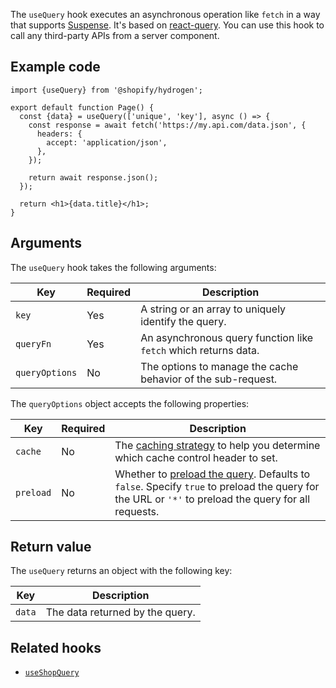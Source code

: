 <!-- This file is generated from source code in the Shopify/hydrogen repo. Edit the files in /packages/hydrogen/src/foundation/useQuery and run 'yarn generate-docs' at the root of this repo. For more information, refer to https://github.com/Shopify/shopify-dev/blob/main/content/internal/operations/reference-docs/hydrogen.md. -->

The `useQuery` hook executes an asynchronous operation like `fetch` in a way that supports [Suspense](https://reactjs.org/docs/concurrent-mode-suspense.html). It's based on [react-query](https://react-query.tanstack.com/reference/useQuery). You can use this hook to call any third-party APIs from a server component.

## Example code

```tsx
import {useQuery} from '@shopify/hydrogen';

export default function Page() {
  const {data} = useQuery(['unique', 'key'], async () => {
    const response = await fetch('https://my.api.com/data.json', {
      headers: {
        accept: 'application/json',
      },
    });

    return await response.json();
  });

  return <h1>{data.title}</h1>;
}
```

## Arguments

The `useQuery` hook takes the following arguments:

| Key            | Required | Description                                                     |
| -------------- | -------- | --------------------------------------------------------------- |
| `key`          | Yes      | A string or an array to uniquely identify the query.            |
| `queryFn`      | Yes      | An asynchronous query function like `fetch` which returns data. |
| `queryOptions` | No       | The options to manage the cache behavior of the sub-request.    |

The `queryOptions` object accepts the following properties:

| Key       | Required | Description                                                                                                                                                                                                    |
| --------- | -------- | -------------------------------------------------------------------------------------------------------------------------------------------------------------------------------------------------------------- |
| `cache`   | No       | The [caching strategy](/custom-storefronts/hydrogen/framework/cache#caching-strategies) to help you determine which cache control header to set.                                                               |
| `preload` | No       | Whether to [preload the query](/custom-storefronts/hydrogen/framework/preloaded-queries). Defaults to `false`. Specify `true` to preload the query for the URL or `'*'` to preload the query for all requests. |

## Return value

The `useQuery` returns an object with the following key:

| Key    | Description                     |
| ------ | ------------------------------- |
| `data` | The data returned by the query. |

## Related hooks

- [`useShopQuery`](/api/hydrogen/hooks/global/useshopquery)
